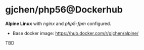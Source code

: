 # gjchen/php56@Dockerhub
**Alpine Linux** with *nginx* and *php5-fpm* configured.
* Base docker image: https://hub.docker.com/r/gjchen/alpine/

TBD